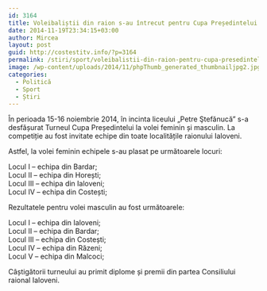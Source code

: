 ```yaml
---
id: 3164
title: Voleibaliștii din raion s-au întrecut pentru Cupa Președintelui
date: 2014-11-19T23:34:15+03:00
author: Mircea
layout: post
guid: http://costestitv.info/?p=3164
permalink: /stiri/sport/voleibalistii-din-raion-pentru-cupa-presedintelui/
image: /wp-content/uploads/2014/11/phpThumb_generated_thumbnailjpg2.jpg
categories:
  - Politică
  - Sport
  - Știri
---
```

În perioada 15-16 noiembrie 2014, în incinta liceului „Petre Ştefănucă” s-a desfășurat Turneul Cupa Președintelui la volei feminin și masculin. La competiție au fost invitate echipe din toate localitățile raionului Ialoveni.<!--more-->

Astfel, la volei feminin echipele s-au plasat pe următoarele locuri:

Locul I – echipa din Bardar;  
Locul II – echipa din Horești;  
Locul III – echipa din Ialoveni;  
Locul IV – echipa din Costești;

Rezultatele pentru volei masculin au fost următoarele:

Locul I – echipa din Ialoveni;  
Locul II – echipa din Bardar;  
Locul III – echipa din Costești;  
Locul IV – echipa din Răzeni;  
Locul V – echipa din Malcoci;

Câștigătorii turneului au primit diplome și premii din partea Consiliului raional Ialoveni.